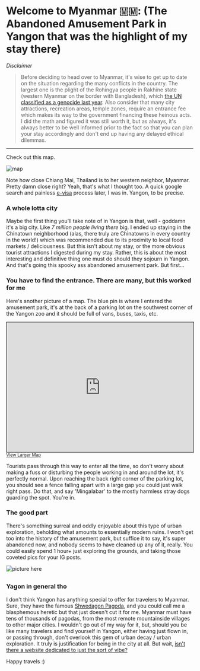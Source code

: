 # Welcome to Myanmar 🇲🇲: (The Abandoned Amusement Park in Yangon that was the highlight of my stay there)



*Disclaimer*

> Before deciding to head over to Myanmar, it's wise to get up to date on the situation regarding the many conflicts in the country. The largest one is the plight of the Rohingya people in Rakhine state (western Myanmar on the border with Bangladesh), which [the UN classified as a genocide last year](https://www.economist.com/news/2018/08/28/the-un-reports-that-the-assault-on-the-rohingyas-amounted-to-genocide). Also consider that many city attractions, recreation areas, temple zones, require an entrance fee which makes its way to the government financing these heinous acts. I did the math and figured it was still worth it, but as always, it's always better to be well informed prior to the fact so that you can plan your stay accordingly and don't end up having any delayed ethical dilemmas.

-----

Check out this map. 

![map](./photos/chiang_mai-myanmar.png)

Note how close Chiang Mai, Thailand is to her western neighbor, Myanmar. Pretty damn close right? Yeah, that's what I thought too. A quick google search and painless [e-visa](https://evisa.moip.gov.mm/) process later, I was in. Yangon, to be precise.

### A whole lotta city

Maybe the first thing you'll take note of in Yangon is that, well - goddamn it's a big city. Like *7 million people living there* big. I ended up staying in the Chinatown neighborhood (alas, there truly are Chinatowns in every country in the world!) which was recommended due to its proximity to local food markets  / deliciousness. But this isn't about my stay, or the more obvious tourist attractions I digested during my stay. Rather, this is about the most interesting and definitive thing one must do should they sojourn in Yangon. And that's going  this spooky ass abandoned amusement park. But first...

### You have to find the entrance. There are many, but this worked for me

Here's another picture of a map. The blue pin is where I entered the amusement park, it's at the back of a parking lot on the southwest corner of the Yangon zoo and it should be  full of vans, buses, taxis, etc.

<iframe width="100%" height="350" frameborder="0" scrolling="no" marginheight="0" marginwidth="0" src="https://www.openstreetmap.org/export/embed.html?bbox=96.1492967605591%2C16.781122485614716%2C96.16732120513916%2C16.79648869386573&amp;layer=mapnik&amp;marker=16.788805745158754%2C96.15830898284912" style="border: 1px solid black"></iframe><br/><small><a href="https://www.openstreetmap.org/?mlat=16.7888&amp;mlon=96.1583#map=16/16.7888/96.1583&amp;layers=N">View Larger Map</a></small>

Tourists pass through this way to enter all the time, so don't worry about making a fuss or disturbing the people working in and around the lot, it's perfectly normal. Upon reaching the back right corner of the parking lot, you should see a fence falling apart with a large gap you could just walk right pass. Do that, and say 'Mingalabar' to the mostly harmless stray dogs guarding the spot. You're in.

### The good part

There's something surreal and oddly enjoyable about this type of urban exploration, beholding what amounts to essentially modern ruins. I won't get too into the history of the amusement park, but suffice it to say, it's super abandoned now, and nobody seems to have cleaned up any of it, really. You could easily spend 1 hour+ just exploring the grounds, and taking those coveted pics for your IG posts.

![picture here]()

## #

### Yagon in general tho

I don't think Yangon has anything special to offer for travelers to Myanmar. Sure, they have the famous [Shwedagon Pagoda](https://www.wikiwand.com/en/Shwedagon_Pagoda), and you could call me a blasphemous heretic but that just doesn't cut it for me. Myanmar must have tens of thousands of pagodas, from the most remote mountainside villages to other major cities. I wouldn't go out of my way for it, but, should you be like many travelers and find yourself in Yangon, either having just flown in, or passing through, don't overlook this gem of urban decay / urban exploration. It truly is justification for being in the city at all. But wait, [isn't there a website dedicated to just the sort of vibe?](https://www.atlasobscura.com/)

Happy travels :)